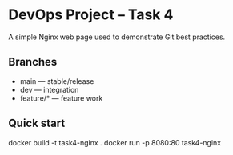 # DevOps Project – Task 4

A simple Nginx web page used to demonstrate Git best practices.

## Branches
- main — stable/release
- dev — integration
- feature/* — feature work
  

## Quick start
docker build -t task4-nginx .
docker run -p 8080:80 task4-nginx

